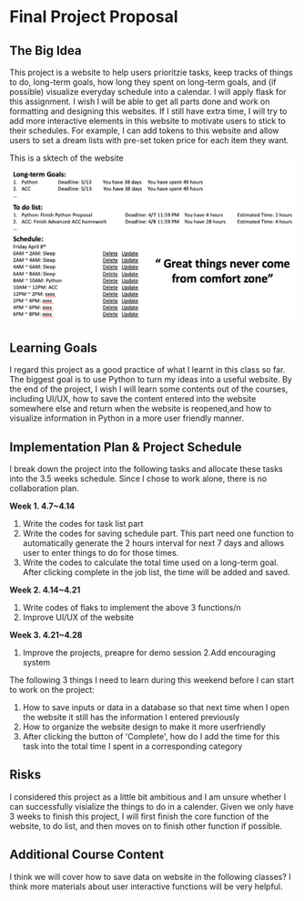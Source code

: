 # Final Project Proposal

## The Big Idea

This project is a website to help users prioritzie tasks, keep tracks of things to do, long-term goals, how long they spent on long-term goals, and (if possible) visualize everyday schedule into a calendar. I will apply flask for this assignment. I wish I will be able to get all parts done and work on formatting and designing this websites. If I still have extra time, I will try to add more interactive elements in this website to motivate users to stick to their schedules. For example, I can add tokens to this website and allow users to set a dream lists with pre-set token price for each item they want.

This is a sktech of the website
![This is a sketch of the website](https://github.com/Helenbzbz/Team-Project/blob/main/Sketch.png)

## Learning Goals

I regard this project as a good practice of what I learnt in this class so far. The biggest goal is to use Python to turn my ideas into a useful website. By the end of the project, I wish I will learn some contents out of the courses, including UI/UX, how to save the content entered into the website somewhere else and return when the website is reopened,and how to visualize information in Python in a more user friendly manner.

## Implementation Plan & Project Schedule

I break down the project into the following tasks and allocate these tasks into the 3.5 weeks schedule.
Since I chose to work alone, there is no collaboration plan.

**Week 1. 4.7~4.14**
1. Write the codes for task list part
2. Write the codes for saving schedule part. This part need one function to automatically generate the 2 hours interval for next 7 days and allows user to enter things to do for those times.
3. Write the codes to calculate the total time used on a long-term goal. After clicking complete in the job list, the time will be added and saved.

**Week 2. 4.14~4.21**
1. Write codes of flaks to implement the above 3 functions/n
2. Improve UI/UX of the website

**Week 3. 4.21~4.28**
1. Improve the projects, preapre for demo session
2.Add encouraging system

The following 3 things I need to learn during this weekend before I can start to work on the project:
1. How to save inputs or data in a database so that next time when I open the website it still has the information I entered previously
2. How to organize the website design to make it more userfriendly
3. After clicking the button of 'Complete', how do I add the time for this task into the total time I spent in a corresponding category

## Risks

I considered this project as a little bit ambitious and I am unsure whether I can successfully visialize the things to do in a calender. Given we only have 3 weeks to finish this project, I will first finish the core function of the website, to do list, and then moves on to finish other function if possible.

## Additional Course Content

I think we will cover how to save data on website in the following classes? I think more materials about user interactive functions will be very helpful.
